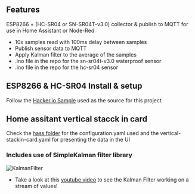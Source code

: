 ## Features

ESP8266 + (HC-SR04 or SN-SR04T-v3.0) collector & publish to MQTT for use in Home Assistant or Node-Red
* 10x samples read with 100ms delay between samples
* Publish sensor data to MQTT
* Apply Kalman filter to the average of the samples
* .ino file in the repo for the sn-sr04t-v3.0 waterproof sensor
* .ino file in the repo for the hc-sr04 sensor

## ESP8266 & HC-SR04 Install & setup

Follow the [Hacker.io Sample](https://www.hackster.io/AskSensors/hc-sr04-ultrasonic-distance-with-esp8266-asksensors-iot-e4ded9) used as the source for this project

## Home assitant vertical stacck in card

Check the [hass folder](https://github.com/Proxicon/hass-water-level-sensor-esp8266/commit/37599a6f347fe5dbfab31412b0ea3128ce8a007f) for the configuration.yaml used and the vertical-stackin-card.yaml for presenting the data in the UI

### Includes use of SimpleKalman filter library
![KalmanFilter](https://github.com/denyssene/SimpleKalmanFilter/blob/master/images/kalman_filter_example_1.png)

* Take a look at this [youtube video](https://www.youtube.com/watch?v=4Q5kJ96YYZ4) to see the Kalman Filter working on a stream of values!